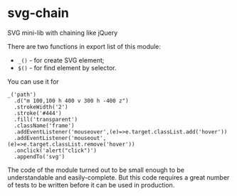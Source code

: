 <!-- @format -->

# svg-chain

SVG mini-lib with chaining like jQuery

There are two functions in export list of this module:

- `_()` - for create SVG element;
- `$()` - for find element by selector.

You can use it for

    _('path')
      .d("m 100,100 h 400 v 300 h -400 z")
      .strokeWidth('2')
      .stroke('#444')
      .fill('transparent')
      .className('frame')
      .addEventListener('mouseover',(e)=>e.target.classList.add('hover'))
      .addEventListener('mouseout',(e)=>e.target.classList.remove('hover'))
      .onclick('alert("click")')
      .appendTo('svg')

The code of the module turned out to be small enough to be understandable and easily-complete.
But this code requires a great number of tests to be written before it can be used in production.

